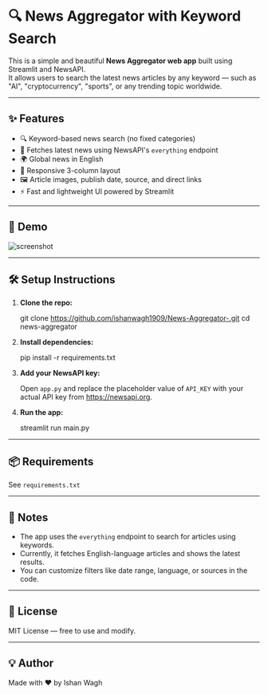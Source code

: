 # 🔍 News Aggregator with Keyword Search

This is a simple and beautiful **News Aggregator web app** built using Streamlit and NewsAPI.  
It allows users to search the latest news articles by any keyword — such as "AI", "cryptocurrency", "sports", or any trending topic worldwide.

---

## ✨ Features

- 🔍 Keyword-based news search (no fixed categories)
- 📰 Fetches latest news using NewsAPI's `everything` endpoint
- 🌍 Global news in English
- 🧱 Responsive 3-column layout
- 🖼️ Article images, publish date, source, and direct links
- ⚡ Fast and lightweight UI powered by Streamlit

---

## 🚀 Demo

![screenshot](demo_screenshot.png)

---

## 🛠️ Setup Instructions

1. **Clone the repo:**

   git clone https://github.com/ishanwagh1909/News-Aggregator-.git
   cd news-aggregator

2. **Install dependencies:**

   pip install -r requirements.txt

3. **Add your NewsAPI key:**

   Open `app.py` and replace the placeholder value of `API_KEY` with your actual API key from https://newsapi.org.

4. **Run the app:**

   streamlit run main.py

---

## 📦 Requirements

See `requirements.txt`

---

## 📌 Notes

- The app uses the `everything` endpoint to search for articles using keywords.
- Currently, it fetches English-language articles and shows the latest results.
- You can customize filters like date range, language, or sources in the code.

---

## 📄 License

MIT License — free to use and modify.

---

## 💡 Author

Made with ❤️ by Ishan Wagh

